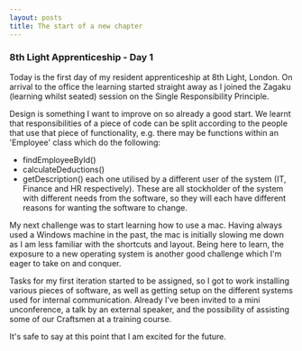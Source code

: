 ```yaml
---
layout: posts
title: The start of a new chapter
---
```

### 8th Light Apprenticeship - Day 1

Today is the first day of my resident apprenticeship at 8th Light, London. On arrival to the office the learning started straight away as I joined the Zagaku (learning whilst seated) session on the Single Responsibility Principle. 

<!--break-->

Design is something I want to improve on so already a good start. We learnt that responsibilities of a piece of code can be split according to the people that use that piece of functionality, e.g. there may be functions within an 'Employee' class which do the following: 
- findEmployeeById()
- calculateDeductions()
- getDescription()
each one utilised by a different user of the system (IT, Finance and HR respectively). These are all stockholder of the system with different needs from the software, so they will each have different reasons for wanting the software to change.

My next challenge was to start learning how to use a mac. Having always used a Windows machine in the past, the mac is initially slowing me down as I am less familiar with the shortcuts and layout. Being here to learn, the exposure to a new operating system is another good challenge which I'm eager to take on and conquer.

Tasks for my first iteration started to be assigned, so I got to work installing various pieces of software, as well as getting setup on the different systems used for internal communication. Already I've been invited to a mini unconference, a talk by an external speaker, and the possibility of assisting some of our Craftsmen at a training course. 

It's safe to say at this point that I am excited for the future.
